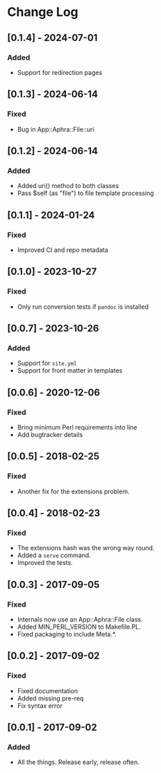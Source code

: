 # Change Log

## [0.1.4] - 2024-07-01

### Added

- Support for redirection pages

## [0.1.3] - 2024-06-14

### Fixed

- Bug in App::Aphra::File::uri

## [0.1.2] - 2024-06-14

### Added

- Added uri() method to both classes
- Pass $self (as "file") to file template processing

## [0.1.1] - 2024-01-24

### Fixed

- Improved CI and repo metadata

## [0.1.0] - 2023-10-27

### Fixed

- Only run conversion tests if `pandoc` is installed

## [0.0.7] - 2023-10-26

### Added

- Support for `site.yml`
- Support for front matter in templates

## [0.0.6] - 2020-12-06

### Fixed

- Bring minimum Perl requirements into line
- Add bugtracker details

## [0.0.5] - 2018-02-25

### Fixed

- Another fix for the extensions problem.

## [0.0.4] - 2018-02-23

### Fixed

- The extensions hash was the wrong way round.
- Added a `serve` command.
- Improved the tests.

## [0.0.3] - 2017-09-05

### Fixed

- Internals now use an App::Aphra::File class.
- Added MIN_PERL_VERSION to Makefile.PL.
- Fixed packaging to include Meta.*.

## [0.0.2] - 2017-09-02

### Fixed

- Fixed documentation
- Added missing pre-req
- Fix syntax error

## [0.0.1] - 2017-09-02
 
### Added
 
- All the things. Release early, release often.
